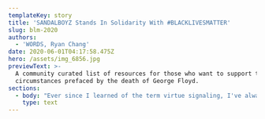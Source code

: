 ```yaml
---
templateKey: story
title: 'SANDALBOYZ Stands In Solidarity With #BLACKLIVESMATTER'
slug: blm-2020
authors:
  - 'WORDS, Ryan Chang'
date: 2020-06-01T04:17:58.475Z
hero: /assets/img_6856.jpg
previewText: >-
  A community curated list of resources for those who want to support the
  circumstances prefaced by the death of George Floyd.
sections:
  - body: "Ever since I learned of the term virtue signaling, I've always felt slightly self-reprehensible whenever I shared a #blacklivesmatter post on my Instagram story or retweeted a socially charged tweet. The guilt is valid, and I've been thinking more and more about how to add some substance behind the futile social media support I offer to causes that I am \"passionate\" about.\n\nIn light of the current situation in the United States triggered by the death of George Floyd, my team and I got together to come up with a way to show our support for those affected that goes beyond the facade of virtue signaling. Here's what we came up with.\n\nFirst, we need to remember that this is not an isolated incident, so we need to stop treating it as such. It is systemic. This means that is an ingrained part of American society. It is not caused by a single person's — or even a collection of people's — bigotry or ignorance, but it is rooted deeply into the system that runs this country —hence systemic.\n\nHere are the four things that we decided we would work on ourselves to help, and I hope that sharing these will help us move forward together as a society.\n\n# Educate\n\nEducation is the most important thing that one can do to help the situation - personal education on why the system exists in the first place. The word systemic gets thrown around like a buzzword now. We need to rein the word back in from buzzword-land by educating ourselves, and the best way to educate ourselves is through books. Artist Jane Mount has a post on Instagram that contains several community suggested books: see it here. See below for some immediately accessible ones we have been suggested / ones that we are currently reading.\n\n[_So You Want to Talk About Race_, Ijeoma Oluo](https://www.amazon.com/You-Want-Talk-About-Race/dp/1580058825/)\n\n[_How to Be an Antiracist_, Ibram X. Kendi](https://www.amazon.com/How-Be-Antiracist-Ibram-Kendi/dp/0525509283)\n\n[_Stamped: Racism, Antiracism, and You_, Jason Reynolds](https://www.amazon.com/Stamped-Antiracism-National-Award-winning-Beginning/dp/0316453692)\n\n[_I Know Why The Caged Bird Sings_, Maya Angelou](https://www.amazon.com/Know-Why-Caged-Bird-Sings/dp/0345514408/)\n\n[_Between the World and Me_, Ta-Nehisi Coates](https://www.amazon.com/Between-World-Me-Ta-Nehisi-Coates/dp/0812993543/)\n\n# Empathize\n\nBe a part of the conversation with victims of oppression. Speak with people of color. Reach out to those affected. It is crucial here, however, that you start not as a full participant in the conversation but only as a listener. And it is our duty to be a good listener. This [Twitter thread](https://twitter.com/byersfilms/status/1265768645990526988) is a good resource. Listen and be receptive to the community regardless of what channel it is through.\n\n# Participate\n\nOrganizing peacefully helps show solidarity and support. Exercise your First Amendment rights to lawfully assemble. You can stay up to date on Twitter. We follow <https://twitter.com/blmla>. Your support, presence, and body make a difference.\n\nWhile we encourage people to utilize their voices and ability to gather, we strongly condemn violence and rioting.\n\nYou can also participate by voting in local elections for both representatives and legislation. Take particular notice to the ones that speak on police reform and defunding. In addition to voting, you can also directly reach out to the legislators that represent your area. While petitions are readily available on the internet, we suggest getting together with your friends to compose strong letters for your representatives. Below are a few resources we like taking advantage of.\n\n1. https://www.house.gov/representatives/find-your-representative\n2. http://www.legislature.ca.gov/your_legislator.html\n3. https://www.joincampaignzero.org/solutions#solutionsoverview\n4. https://peoplesbudgetla.com/\n\n# Donate\n\nProtestors are the ones on the front lines pushing for change to happen. It could be dangerous and potentially life-threatening. If one cannot physically participate in that, then they can donate to organizations that help protestors with jail bails, legal support, and much more.\_\n\n1. https://minnesotafreedomfund.org/\n2. https://www.naacpldf.org/\n3. https://www.aclu.org/\n4. https://www.joincampaignzero.org/\n5. https://peoplesbudgetla.com/"
    type: text
---
```


